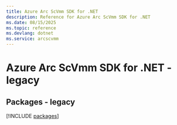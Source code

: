 ```yaml
---
title: Azure Arc ScVmm SDK for .NET
description: Reference for Azure Arc ScVmm SDK for .NET
ms.date: 08/15/2025
ms.topic: reference
ms.devlang: dotnet
ms.service: arcscvmm
---
```

# Azure Arc ScVmm SDK for .NET - legacy
## Packages - legacy
[!INCLUDE [packages](arc-scvmm-index.md)]